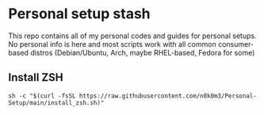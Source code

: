 # Personal setup stash

This repo contains all of my personal codes and guides for personal setups. No personal info is here and most scripts work with all common consumer-based distros (Debian/Ubuntu, Arch, maybe RHEL-based, Fedora for some)

## Install ZSH
```
sh -c "$(curl -fsSL https://raw.githubusercontent.com/n0k0m3/Personal-Setup/main/install_zsh.sh)"
```